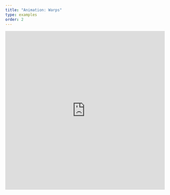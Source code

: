 ```yaml
---
title: "Animation: Warps"
type: examples
order: 2
---
```


<iframe width="100%" height="500" src="https://aframevr.github.io/aframe/examples/animation-warps/" allowfullscreen="yes" frameborder="0"></iframe>
